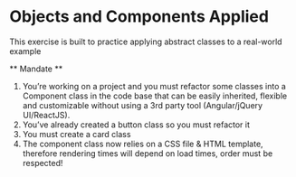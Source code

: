 # Objects and Components Applied

This exercise is built to practice applying abstract classes to a real-world example

** Mandate **
1. You’re working on a project and you must refactor some classes into a  Component class in the code base that can be easily inherited, flexible and customizable without using a 3rd party tool (Angular/jQuery UI/ReactJS).
2. You’ve already created a button class so you must refactor it
3. You must create a card class
4. The component class now relies on a CSS file & HTML template, therefore rendering times will depend on load times, order must be respected!
